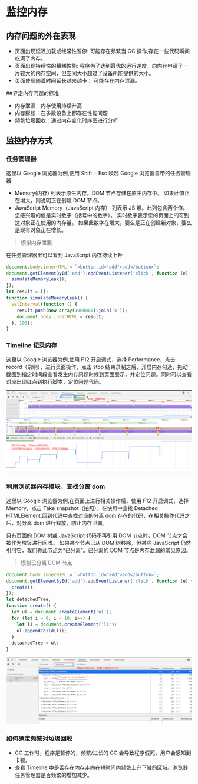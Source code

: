 # 监控内存

## 内存问题的外在表现

- 页面出现延迟加载或经常性暂停: 可能存在频繁当 GC 操作,存在一些代码瞬间吃满了内存。
- 页面出现持续性的糟糕性能: 程序为了达到最优的运行速度，向内存申请了一片较大的内存空间，但空间大小超过了设备所能提供的大小。
- 页面使用随着时间延长越来越卡： 可能存在内存泄漏。

##界定内存问题的标准

- 内存泄漏：内存使用持续升高
- 内存膨胀：在多数设备上都存在性能问题
- 频繁垃圾回收：通过内存变化时序图进行分析

## 监控内存方式

### 任务管理器

这里以 Google 浏览器为例,使用 Shift + Esc 唤起 Google 浏览器自带的任务管理器

- Memory(内存) 列表示原生内存。DOM 节点存储在原生内存中。 如果此值正在增大，则说明正在创建 DOM 节点。
- JavaScript Memory（JavaScript 内存） 列表示 JS 堆。此列包含两个值。 您感兴趣的值是实时数字（括号中的数字）。 实时数字表示您的页面上的可到达对象正在使用的内存量。 如果此数字在增大，要么是正在创建新对象，要么是现有对象正在增长。

> 模拟内存泄漏

在任务管理器里可以看到 JavaScript 内存持续上升

```javascript
document.body.innerHTML = `<button id="add">add</button>`;
document.getElementById('add').addEventListener('click', function (e) {
  simulateMemoryLeak();
});
let result = [];
function simulateMemoryLeak() {
  setInterval(function () {
    result.push(new Array(1000000).join('x'));
    document.body.innerHTML = result;
  }, 100);
}
```

### Timeline 记录内存

这里以 Google 浏览器为例,使用 F12 开启调式，选择 Performance，点击 record（录制），进行页面操作，点击 stop 结束录制之后，开启内存勾选，拖动截图到指定时间段查看发生内存问题时候到页面展示，并定位问题。同时可以查看对应出现红点到执行脚本，定位问题代码。

![note](./img/1.png)

### 利用浏览器内存模块，查找分离 dom

这里以 Google 浏览器为例,在页面上进行相关操作后，使用 F12 开启调式，选择 Memory，点击 Take snapshot（拍照），在快照中查找 Detached HTMLElement,回到代码中查找对应的分离 dom 存在的代码，在相关操作代码之后，对分离 dom 进行释放，防止内存泄漏。

只有页面的 DOM 树或 JavaScript 代码不再引用 DOM 节点时，DOM 节点才会被作为垃圾进行回收。 如果某个节点已从 DOM 树移除，但某些 JavaScript 仍然引用它，我们称此节点为“已分离”。已分离的 DOM 节点是内存泄漏的常见原因。

> 模拟已分离 DOM 节点

```javascript
document.body.innerHTML = `<button id="add">add</button>`;
document.getElementById('add').addEventListener('click', function (e) {
  create();
});
let detachedTree;
function create() {
  let ul = document.createElement('ul');
  for (let i = 0; i < 10; i++) {
    let li = document.createElement('li');
    ul.appendChild(li);
  }
  detachedTree = ul;
}
```

![note](./img/2.png)

### 如何确定频繁对垃圾回收

- GC 工作时，程序是暂停的，频繁/过长的 GC 会导致程序假死，用户会感知到卡顿。
- 查看 Timeline 中是否存在内存走向在短时间内频繁上升下降的区域。浏览器任务管理器是否频繁的增加减少。
